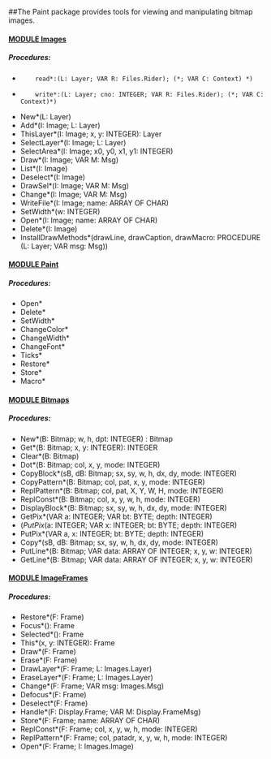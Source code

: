 ##The Paint package provides tools for viewing and manipulating bitmap images.


#### [MODULE Images](https://github.com/io-core/Paint/blob/main/Images.Mod)
##### Procedures:
*         read*:(L: Layer; VAR R: Files.Rider); (*; VAR C: Context) *)
*         write*:(L: Layer; cno: INTEGER; VAR R: Files.Rider); (*; VAR C: Context)*)
* New*(L: Layer)
* Add*(I: Image; L: Layer)
* ThisLayer*(I: Image; x, y: INTEGER): Layer
* SelectLayer*(I: Image; L: Layer)
* SelectArea*(I: Image; x0, y0, x1, y1: INTEGER)
* Draw*(I: Image; VAR M: Msg)
* List*(I: Image)
* Deselect*(I: Image)
* DrawSel*(I: Image; VAR M: Msg)
* Change*(I: Image; VAR M: Msg)
* WriteFile*(I: Image; name: ARRAY OF CHAR)
* SetWidth*(w: INTEGER)
* Open*(I: Image; name: ARRAY OF CHAR)
* Delete*(I: Image)
* InstallDrawMethods*(drawLine, drawCaption, drawMacro: PROCEDURE (L: Layer; VAR msg: Msg))

#### [MODULE Paint](https://github.com/io-core/Paint/blob/main/Paint.Mod)
##### Procedures:
* Open*
* Delete*
* SetWidth*
* ChangeColor*
* ChangeWidth*
* ChangeFont*
* Ticks*
* Restore*
* Store*
* Macro*

#### [MODULE Bitmaps](https://github.com/io-core/Paint/blob/main/Bitmaps.Mod)
##### Procedures:
* New*(B: Bitmap; w, h, dpt: INTEGER) : Bitmap
* Get*(B: Bitmap; x, y: INTEGER): INTEGER
* Clear*(B: Bitmap)
* Dot*(B: Bitmap; col, x, y, mode: INTEGER)
* CopyBlock*(sB, dB: Bitmap; sx, sy, w, h, dx, dy, mode: INTEGER)
* CopyPattern*(B: Bitmap; col, pat, x, y, mode: INTEGER)
* ReplPattern*(B: Bitmap; col, pat, X, Y, W, H, mode: INTEGER)
* ReplConst*(B: Bitmap; col, x, y, w, h, mode: INTEGER)
* DisplayBlock*(B: Bitmap; sx, sy, w, h, dx, dy, mode: INTEGER)
* GetPix*(VAR a: INTEGER; VAR bt: BYTE; depth: INTEGER)
* (*PutPix*(a: INTEGER; VAR x: INTEGER; bt: BYTE; depth: INTEGER)
* PutPix*(VAR a, x: INTEGER; bt: BYTE; depth: INTEGER)
* Copy*(sB, dB: Bitmap; sx, sy, w, h, dx, dy, mode: INTEGER)
* PutLine*(B: Bitmap; VAR data: ARRAY OF INTEGER; x, y, w: INTEGER)
* GetLine*(B: Bitmap; VAR data: ARRAY OF INTEGER; x, y, w: INTEGER)

#### [MODULE ImageFrames](https://github.com/io-core/Paint/blob/main/ImageFrames.Mod)
##### Procedures:
* Restore*(F: Frame)
* Focus*(): Frame
* Selected*(): Frame
* This*(x, y: INTEGER): Frame
* Draw*(F: Frame)
* Erase*(F: Frame)
* DrawLayer*(F: Frame; L: Images.Layer)
* EraseLayer*(F: Frame; L: Images.Layer)
* Change*(F: Frame; VAR msg: Images.Msg)
* Defocus*(F: Frame)
* Deselect*(F: Frame)
* Handle*(F: Display.Frame; VAR M: Display.FrameMsg)
* Store*(F: Frame; name: ARRAY OF CHAR)
* ReplConst*(F: Frame; col, x, y, w, h, mode: INTEGER)
* ReplPattern*(F: Frame; col, patadr, x, y, w, h, mode: INTEGER)
* Open*(F: Frame; I: Images.Image)
